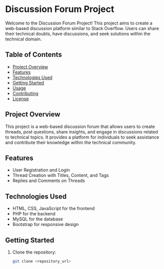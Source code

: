 # Discussion Forum Project

Welcome to the Discussion Forum Project! This project aims to create a web-based discussion platform similar to Stack Overflow. Users can share their technical doubts, have discussions, and seek solutions within the technical domain.

## Table of Contents

- [Project Overview](#project-overview)
- [Features](#features)
- [Technologies Used](#technologies-used)
- [Getting Started](#getting-started)
- [Usage](#usage)
- [Contributing](#contributing)
- [License](#license)

## Project Overview

This project is a web-based discussion forum that allows users to create threads, post questions, share insights, and engage in discussions related to technical topics. It provides a platform for individuals to seek assistance and contribute their knowledge within the technical community.

## Features

- User Registration and Login
- Thread Creation with Titles, Content, and Tags
- Replies and Comments on Threads


## Technologies Used

- HTML, CSS, JavaScript for the frontend
- PHP for the backend
- MySQL for the database
- Bootstrap for responsive design

## Getting Started

1. Clone the repository:
   ```bash
   git clone <repository_url>
